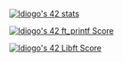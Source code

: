 [![ldiogo's 42 stats](https://badge42.vercel.app/api/v2/cl9fqjhxz00160gjt64bdev8v/stats?cursusId=21&coalitionId=112)](https://github.com/JaeSeoKim/badge42)

[![ldiogo's 42 ft_printf Score](https://badge42.vercel.app/api/v2/cl9fqjhxz00160gjt64bdev8v/project/2629427)](https://github.com/JaeSeoKim/badge42)

[![ldiogo's 42 Libft Score](https://badge42.vercel.app/api/v2/cl9fqjhxz00160gjt64bdev8v/project/2530016)](https://github.com/JaeSeoKim/badge42)

